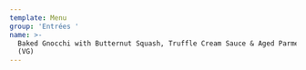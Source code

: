 ```yaml
---
template: Menu
group: 'Entrées '
name: >-
  Baked Gnocchi with Butternut Squash, Truffle Cream Sauce & Aged Parmesan Tuile
  (VG)
---
```

